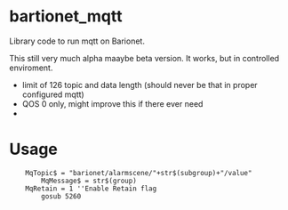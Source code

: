 # bartionet_mqtt
Library code to run mqtt on Barionet.

This still very much alpha maaybe beta version. It works, but in controlled enviroment.

* limit of 126 topic and data length (should never be that in proper configured mqtt)
* QOS 0 only, might improve this if there ever need
* 

# Usage
```
    MqTopic$ = "barionet/alarmscene/"+str$(subgroup)+"/value"
		MqMessage$ = str$(group)
    MqRetain = 1 ''Enable Retain flag
		gosub 5260
```

